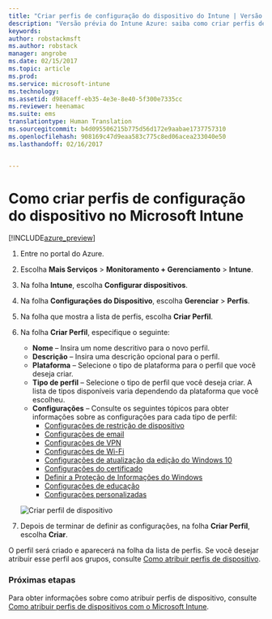 ```yaml
---
title: "Criar perfis de configuração do dispositivo do Intune | Versão prévia do Intune Azure | Microsoft Docs"
description: "Versão prévia do Intune Azure: saiba como criar perfis de configuração de dispositivo do Intune."
keywords: 
author: robstackmsft
ms.author: robstack
manager: angrobe
ms.date: 02/15/2017
ms.topic: article
ms.prod: 
ms.service: microsoft-intune
ms.technology: 
ms.assetid: d98aceff-eb35-4e3e-8e40-5f300e7335cc
ms.reviewer: heenamac
ms.suite: ems
translationtype: Human Translation
ms.sourcegitcommit: b4d095506215b775d56d172e9aabae1737757310
ms.openlocfilehash: 908169c47d9eaa583c775c8ed06acea233040e50
ms.lasthandoff: 02/16/2017


---
```


# <a name="how-to-create-device-configuration-profiles-in-microsoft-intune"></a>Como criar perfis de configuração do dispositivo no Microsoft Intune

[!INCLUDE[azure_preview](../includes/azure_preview.md)]


1. Entre no portal do Azure.
2. Escolha **Mais Serviços** > **Monitoramento + Gerenciamento** > **Intune**.
3. Na folha **Intune**, escolha **Configurar dispositivos**.
2. Na folha **Configurações do Dispositivo**, escolha **Gerenciar** > **Perfis**.
2. Na folha que mostra a lista de perfis, escolha **Criar Perfil**.
3. Na folha **Criar Perfil**, especifique o seguinte:
    - **Nome** – Insira um nome descritivo para o novo perfil.
    - **Descrição** – Insira uma descrição opcional para o perfil.
    - **Plataforma** – Selecione o tipo de plataforma para o perfil que você deseja criar.
    - **Tipo de perfil** – Selecione o tipo de perfil que você deseja criar. A lista de tipos disponíveis varia dependendo da plataforma que você escolheu.
    - **Configurações** – Consulte os seguintes tópicos para obter informações sobre as configurações para cada tipo de perfil:
        -  [Configurações de restrição de dispositivo](/intune-azure/configure-devices/how-to-configure-device-restrictions)
        -  [Configurações de email](/intune-azure/configure-devices/how-to-configure-email-settings)
        -  [Configurações de VPN](/intune-azure/configure-devices/how-to-configure-vpn-settings)
        -  [Configurações de Wi-Fi](/intune-azure/configure-devices/how-to-configure-wi-fi-settings)
        -  [Configurações de atualização da edição do Windows 10](/intune-azure/configure-devices/how-to-configure-windows-10-edition-upgrade)
        -  [Configurações do certificado](/intune-azure/configure-devices/how-to-configure-certificates)
        -  [Definir a Proteção de Informações do Windows](/intune-azure/configure-devices/how-to-configure-windows-information-protection)
        -  [Configurações de educação](/intune-azure/configure-devices/education-settings-for-ios.md)
        -  [Configurações personalizadas](/intune-azure/configure-devices/how-to-configure-custom-settings)

    ![Criar perfil de dispositivo](./media/create-device-profile.png)
4. Depois de terminar de definir as configurações, na folha **Criar Perfil**, escolha **Criar**.

O perfil será criado e aparecerá na folha da lista de perfis.
Se você desejar atribuir esse perfil aos grupos, consulte [Como atribuir perfis de dispositivo](how-to-assign-device-profiles.md).


### <a name="next-steps"></a>Próximas etapas
Para obter informações sobre como atribuir perfis de dispositivo, consulte [Como atribuir perfis de dispositivos com o Microsoft Intune](/intune-azure/configure-devices/how-to-assign-device-profiles).

